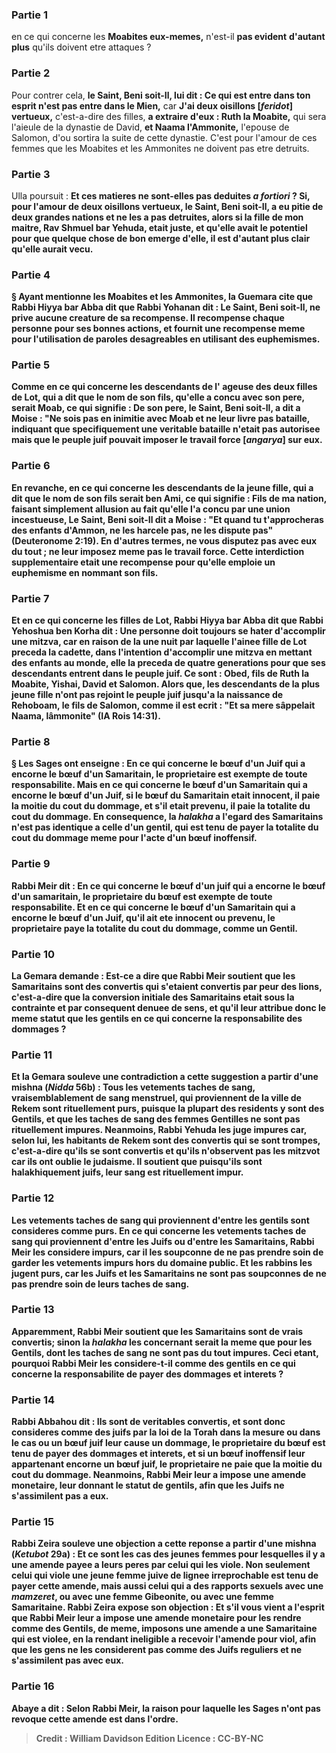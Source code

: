 
### Partie 1
en ce qui concerne les <b>Moabites eux-memes,</b> n'est-il <b>pas evident</b> <b>d'autant plus</b> qu'ils doivent etre attaques ?

### Partie 2
Pour contrer cela, <b>le Saint, Beni soit-Il, lui dit : Ce qui est entre dans ton esprit n'est pas entre dans le Mien,</b> car <b>J'ai deux oisillons [<i>feridot</i>] vertueux,</b> c'est-a-dire des filles, <b>a extraire d'eux : Ruth la Moabite,</b> qui sera l'aieule de la dynastie de David, <b>et Naama l'Ammonite,</b> l'epouse de Salomon, d'ou sortira la suite de cette dynastie. C'est pour l'amour de ces femmes que les Moabites et les Ammonites ne doivent pas etre detruits.

### Partie 3
Ulla poursuit : <b>Et ces <b>matieres ne sont-elles pas</b> deduites <b><i>a fortiori</i> ? Si, pour l'amour de deux oisillons vertueux, le Saint, Beni soit-Il, a eu pitie de deux grandes nations et ne les a pas detruites,</b> alors <b>si la fille de mon maitre,</b> Rav Shmuel bar Yehuda, <b>etait juste, et qu'elle avait</b> le <b>potentiel pour que quelque chose de bon emerge d'elle,</b> il est <b>d'autant plus</b> clair <b>qu'elle aurait vecu.</b>

### Partie 4
§ Ayant mentionne les Moabites et les Ammonites, la Guemara cite que <b>Rabbi Hiyya bar Abba dit</b> que <b>Rabbi Yohanan dit : Le Saint, Beni soit-Il, ne prive aucune creature de</b> sa <b>recompense.</b> Il recompense chaque personne pour ses bonnes actions, et fournit une <b>recompense meme pour</b> l'utilisation de <b>paroles desagreables</b> en utilisant des euphemismes.

### Partie 5
<b>Comme</b> en ce qui concerne les descendants de l' <b>ageuse</b> des deux filles de Lot, <b>qui a dit</b> que le nom de son fils, qu'elle a concu avec son pere, serait <b>Moab,</b> ce qui signifie : De son pere, <b>le Saint, Beni soit-Il, a dit a Moise : "Ne sois pas en inimitie avec Moab et ne leur livre pas bataille,</b> indiquant que <b>specifiquement</b> une veritable <b>bataille n'etait pas</b> autorisee <b>mais</b> que le peuple juif pouvait <b>imposer le travail force [<i>angarya</i>] sur eux.</b>

### Partie 6
En revanche, en ce qui concerne les descendants de la <b>jeune</b> fille, <b>qui a dit</b> que le nom de son fils serait <b>ben Ami,</b> ce qui signifie : Fils de ma nation, faisant simplement allusion au fait qu'elle l'a concu par une union incestueuse, <b>Le Saint, Beni soit-Il dit a Moise : "Et quand tu t'approcheras des enfants d'Ammon, ne les harcele pas, ne les dispute pas"</b> (Deuteronome 2:19). En d'autres termes, ne vous disputez pas avec eux <b>du tout ; ne leur imposez meme pas le travail force.</b> Cette interdiction supplementaire etait une recompense pour qu'elle emploie un euphemisme en nommant son fils.

### Partie 7
<b>Et</b> en ce qui concerne les filles de Lot, <b>Rabbi Hiyya bar Abba dit</b> que <b>Rabbi Yehoshua ben Korha dit : Une personne doit toujours se hater d'accomplir une mitzva, car en raison</b> de la <b>une nuit par laquelle l'ainee</b> fille de Lot <b>preceda la cadette</b>, dans l'intention d'accomplir une mitzva en mettant des enfants au monde, <b>elle la preceda de quatre generations</b> pour que ses descendants entrent <b>dans le peuple juif.</b> Ce sont : <b>Obed,</b> fils de Ruth la Moabite, <b>Yishai, David et Salomon. Alors que,</b> les descendants de <b>la plus jeune</b> fille n'ont pas rejoint le peuple juif <b>jusqu'a la naissance de Rehoboam,</b> le fils de Salomon, <b>comme il est ecrit : "Et sa mere sâppelait Naama, lâmmonite"</b> (IA Rois 14:31).

### Partie 8
§ <b>Les Sages ont enseigne :</b> En ce qui concerne <b>le bœuf d'un Juif qui a encorne le bœuf d'un Samaritain,</b> le proprietaire est <b>exempte</b> de toute responsabilite. <b>Mais</b> en ce qui concerne le bœuf <b>d'un Samaritain qui a encorne le bœuf d'un Juif,</b> si le bœuf du Samaritain etait <b>innocent, il paie la moitie</b> du cout du <b>dommage, et</b> s'il etait <b>prevenu, il paie la totalite</b> du cout du <b>dommage. </b> En consequence, la <i>halakha</i> a l'egard des Samaritains n'est pas identique a celle d'un gentil, qui est tenu de payer la totalite du cout du dommage meme pour l'acte d'un bœuf inoffensif.

### Partie 9
<b>Rabbi Meir dit :</b> En ce qui concerne <b>le bœuf d'un juif qui a encorne le bœuf d'un samaritain,</b> le proprietaire du bœuf est <b>exempte</b> de toute responsabilite. <b>Et</b> en ce qui concerne le bœuf <b>d'un Samaritain qui a encorne le bœuf d'un Juif, qu'il ait ete</b> <b>innocent ou prevenu,</b> le proprietaire <b>paye la totalite</b> du cout du <b>dommage,</b> comme un Gentil.

### Partie 10
La Gemara demande : <b>Est-ce a dire que Rabbi Meir soutient</b> que les <b>Samaritains sont des convertis</b> qui s'etaient convertis par peur <b>des lions,</b> c'est-a-dire que la conversion initiale des Samaritains etait sous la contrainte et par consequent denuee de sens, et qu'il leur attribue donc le meme statut que les gentils en ce qui concerne la responsabilite des dommages ?

### Partie 11
<b>Et</b> la Gemara <b>souleve une contradiction</b> a cette suggestion a partir d'une mishna (<i>Nidda</i> 56b) : <b>Tous les vetements taches de sang</b>, vraisemblablement de sang menstruel, <b>qui proviennent</b> de la ville de <b>Rekem sont rituellement purs,</b> puisque la plupart des residents y sont des Gentils, et que les taches de sang des femmes Gentilles ne sont pas rituellement impures. Neanmoins, <b>Rabbi Yehuda les juge</b> <b>impures car,</b> selon lui, les habitants de Rekem <b>sont des convertis qui se sont trompes,</b> c'est-a-dire qu'ils se sont convertis et qu'ils n'observent pas les mitzvot car ils ont oublie le judaisme. Il soutient que puisqu'ils sont halakhiquement juifs, leur sang est rituellement impur.

### Partie 12
Les vetements taches de sang qui proviennent <b>d'entre les gentils</b> sont consideres comme <b>purs.</b> En ce qui concerne les vetements taches de sang qui proviennent <b>d'entre les Juifs ou d'entre les Samaritains, Rabbi Meir les considere</b> <b>impurs,</b> car il les soupconne de ne pas prendre soin de garder les vetements impurs hors du domaine public. <b>Et les rabbins les jugent</b> <b>purs, car les Juifs</b> et les Samaritains <b>ne sont pas soupconnes de</b> ne pas prendre soin de <b>leurs taches de sang.</b>

### Partie 13
<b>Apparemment, Rabbi Meir soutient</b> que les <b>Samaritains sont de vrais convertis;</b> sinon la <i>halakha</i> les concernant serait la meme que pour les Gentils, dont les taches de sang ne sont pas du tout impures. Ceci etant, pourquoi Rabbi Meir les considere-t-il comme des gentils en ce qui concerne la responsabilite de payer des dommages et interets ?

### Partie 14
<b>Rabbi Abbahou dit :</b> Ils sont de veritables convertis, et sont donc consideres comme des juifs par la loi de la Torah dans la mesure ou dans le cas ou un bœuf juif leur cause un dommage, le proprietaire du bœuf est tenu de payer des dommages et interets, et si un bœuf inoffensif leur appartenant encorne un bœuf juif, le proprietaire ne paie que la moitie du cout du dommage. Neanmoins, <b>Rabbi Meir leur a impose une amende monetaire,</b> leur donnant le statut de gentils, <b>afin que</b> les Juifs <b>ne s'assimilent pas a eux.</b>

### Partie 15
<b>Rabbi Zeira souleve une objection</b> a cette reponse a partir d'une mishna (<i>Ketubot</i> 29a) : <b>Et ce</b> sont les cas des <b>jeunes femmes pour lesquelles il y a une amende</b> payee a leurs peres par celui qui les viole. Non seulement celui qui viole une jeune femme juive de lignee irreprochable est tenu de payer cette amende, mais aussi <b>celui qui a des rapports sexuels avec une <i>mamzeret</i>, ou avec une femme Gibeonite, ou avec une femme Samaritaine.</b> Rabbi Zeira expose son objection : <b>Et s'il vous vient a l'esprit que Rabbi Meir leur a impose une amende monetaire</b> pour les rendre comme des Gentils, <b>de meme, imposons une amende</b> a une Samaritaine qui est violee, en la rendant ineligible a recevoir l'amende pour viol, <b>afin que</b> les gens ne les considerent pas comme des Juifs reguliers et <b>ne s'assimilent pas avec eux.</b>

### Partie 16
<b>Abaye a dit :</b> Selon Rabbi Meir, la raison pour laquelle les Sages n'ont pas revoque cette amende est <b>dans l'ordre</b>.

>Credit : William Davidson Edition
>Licence : CC-BY-NC